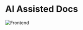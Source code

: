 # AI Assisted Docs

![Frontend](https://github.com/devzero-inc/ai-assisted-docs/assets/93814858/83705ac8-3a4d-42d6-a95b-86f008bca8ca)
